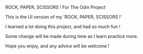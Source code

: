 ROCK, PAPER, SCISSORS !
For The Odin Project

This is the UI version of my 'ROCK, PAPER, SCISSORS !'

I learned a lot doing this project, and had so much fun !

Some change will be made during time as I learn practice more.

Hope you enjoy, and any advice will be welcome !

